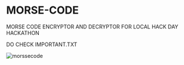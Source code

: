 # MORSE-CODE





MORSE CODE ENCRYPTOR AND DECRYPTOR FOR LOCAL HACK DAY HACKATHON

DO CHECK IMPORTANT.TXT

![morssecode](https://user-images.githubusercontent.com/72959655/137164947-cc1d8855-1e20-49d3-b1b0-a249476a08e7.jpg)
